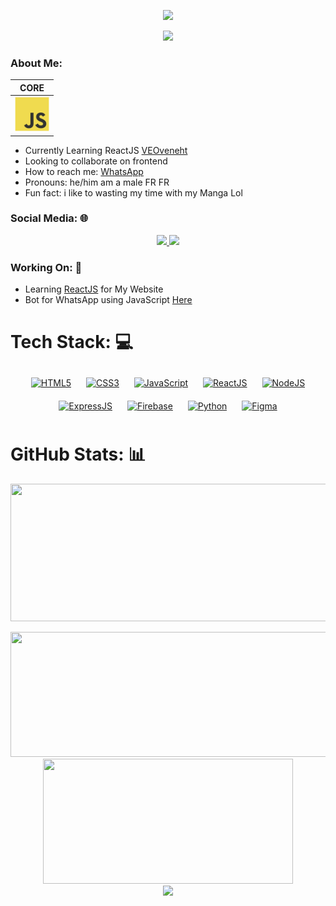 <p align="center">
  <img src="https://github-profile-trophy.vercel.app/?username=VEOveneht&title=Stars,Commits,Repositories,MultipleLang,PullRequest&theme=onedark&no-frame=true&margin-w=4" />
</p>
<p align="center"><img src="https://c.tenor.com/GrOZNL13djQAAAAd/tenor.gif" /></p>

### About Me:
| CORE |
|-----|
| <img src="https://github.com/devicons/devicon/blob/master/icons/javascript/javascript-original.svg" title="JavaScript" alt="JavaScript" width="55" height="55"/> |
- Currently Learning ReactJS <a target='_blank' href="https://www.veoveneht.eu.org">VEOveneht</a>
- Looking to collaborate on frontend
- How to reach me: <a href="wa.me/6283113810321?text=Am%20From%20Github!☺/">WhatsApp</a>
- Pronouns: he/him am a male FR FR
- Fun fact: i like to wasting my time with my Manga Lol

### Social Media: 🌐
<p align="center">
<a href="https://www.instagram.com/loo3837955ol"><img src="https://img.shields.io/badge/Instagram-E4405F?style=for-the-badge&logo=instagram&logoColor=white"/> 
<a href="https://wa.me/6283113810321"><img src="https://img.shields.io/badge/WhatsApp-25D366?style=for-the-badge&logo=whatsapp&logoColor=white" /></a>
</p>

### Working On: 🚀
- Learning <a target='_blank' href="https://www.veoveneht.eu.org">ReactJS</a> for My Website
- Bot for WhatsApp using JavaScript <a target='_blank' href='https://github.com/VEOveneht/VeoMD'>Here</a>

# Tech Stack: 💻
<div align="center">
<a href="https://en.wikipedia.org/wiki/HTML5" target="_blank"><img style="margin: 10px" src="https://img.shields.io/badge/html5-%23E34F26.svg?style=for-the-badge&logo=html5&logoColor=white" alt="HTML5" height="30" /></a>
<a href="https://www.w3schools.com/css/" target="_blank"><img style="margin: 10px" src="https://img.shields.io/badge/css3-%231572B6.svg?style=for-the-badge&logo=css3&logoColor=white" alt="CSS3" height="30" /></a>
<a href="https://www.javascript.com/" target="_blank"><img style="margin: 10px" src="https://img.shields.io/badge/javascript-%23323330.svg?style=for-the-badge&logo=javascript&logoColor=%23F7DF1E" alt="JavaScript" height="30" /></a>
<a href="https://reactjs.org/" target="_blank"><img style="margin: 10px" src="https://img.shields.io/badge/react-%2320232a.svg?style=for-the-badge&logo=react&logoColor=%2361DAFB" alt="ReactJS" height="30" /></a>
<a href="https://nodejs.org/" target="_blank"><img style="margin: 10px" src="https://img.shields.io/badge/node.js-6DA55F?style=for-the-badge&logo=node.js&logoColor=white" alt="NodeJS" height="30" /></a>
<a href="https://expressjs.com/" target="_blank"><img style="margin: 10px" src="https://img.shields.io/badge/ExpressJS-black?style=for-the-badge&logo=express" alt="ExpressJS" height="30" /></a>
<a href="https://firebase.google.com/" target="_blank"><img style="margin: 10px" src="https://img.shields.io/badge/firebase-%23039BE5.svg?style=for-the-badge&logo=firebase" alt="Firebase" height="30" /></a>
<a href="https://www.python.org/" target="_blank"><img style="margin: 10px" src="https://img.shields.io/badge/Python-white?style=for-the-badge&logo=python" alt="Python" height="30" /></a>
<a href="https://www.figma.com/" target="_blank"><img style="margin: 10px" src="https://img.shields.io/badge/figma-%23F24E1E.svg?style=for-the-badge&logo=figma&logoColor=white" alt="Figma" height="30" /></a>
</div>

# GitHub Stats: 📊
<p align="center">
  <img width="800" height="220" src="https://streak-stats.demolab.com?user=VEOveneht&theme=highcontrast&hide_border=true&border_radius=5&card_width=800">
</p>
<p align="center">
  <img width="600" height="200" src="https://github-readme-stats.vercel.app/api?username=VEOveneht&show_icons=true&theme=vision-friendly-dark">
  <img width="400" height="200" src="https://github-readme-stats.vercel.app/api/top-langs/?username=VEOveneht&size_weight=0.0005&count_weight=0.3&layout=compact&theme=vision-friendly-dark"><br />
  <a href="https://visitcount.itsvg.in">
    <img src="https://visitcount.itsvg.in/api?id=VEOveneht&label=Profile%20Views&color=12&icon=5&pretty=true" />
  </a>
</p>

<!--
![](https://github-readme-stats.vercel.app/api?username=VEOveneht&theme=nord&hide_border=false&include_all_commits=false&count_private=false)<br/>
![](https://github-readme-streak-stats.herokuapp.com/?user=VEOveneht&theme=nord&hide_border=false)<br/>
![](https://github-readme-stats.vercel.app/api/top-langs/?username=VEOveneht&theme=nord&hide_border=false&include_all_commits=false&count_private=false&layout=compact)
-->

<img href="./ankouguisu.gif"/>

